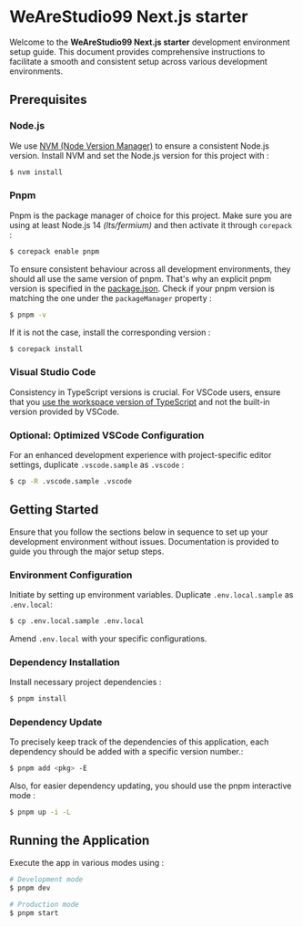# WeAreStudio99 Next.js starter

Welcome to the **WeAreStudio99 Next.js starter** development environment setup guide. This document provides comprehensive instructions to facilitate a smooth and consistent setup across various development environments.

## Prerequisites

### Node.js

We use [NVM (Node Version Manager)](https://github.com/nvm-sh/nvm) to ensure a consistent Node.js version. Install NVM and set the Node.js version for this project with :

```bash
$ nvm install
```

### Pnpm

Pnpm is the package manager of choice for this project. Make sure you are using at least Node.js 14 _(lts/fermium)_ and then activate it through `corepack` :

```bash
$ corepack enable pnpm
```

To ensure consistent behaviour across all development environments, they should all use the same version of pnpm. That's why an explicit pnpm version is specified in the [package.json](). Check if your pnpm version is matching the one under the `packageManager` property :

```bash
$ pnpm -v
```

If it is not the case, install the corresponding version :

```bash
$ corepack install
```

### Visual Studio Code

Consistency in TypeScript versions is crucial. For VSCode users, ensure that you [use the workspace version of TypeScript](https://code.visualstudio.com/docs/typescript/typescript-compiling#_using-the-workspace-version-of-typescript) and not the built-in version provided by VSCode.

### Optional: Optimized VSCode Configuration

For an enhanced development experience with project-specific editor settings, duplicate `.vscode.sample` as `.vscode` :

```bash
$ cp -R .vscode.sample .vscode
```

## Getting Started

Ensure that you follow the sections below in sequence to set up your development environment without issues.
Documentation is provided to guide you through the major setup steps.

### Environment Configuration

Initiate by setting up environment variables. Duplicate `.env.local.sample` as `.env.local`:

```bash
$ cp .env.local.sample .env.local
```

Amend `.env.local` with your specific configurations.

### Dependency Installation

Install necessary project dependencies :

```bash
$ pnpm install
```

### Dependency Update

To precisely keep track of the dependencies of this application, each dependency should be added with a specific version number.:
```bash
$ pnpm add <pkg> -E
```

Also, for easier dependency updating, you should use the pnpm interactive mode :

```bash
$ pnpm up -i -L
``` 

## Running the Application

Execute the app in various modes using :

```bash
# Development mode
$ pnpm dev

# Production mode
$ pnpm start
```
